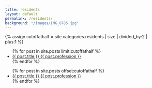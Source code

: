 ```yaml
---
title: residents
layout: default
permalink: /residents/
background: "/images/IMG_8785.jpg"
---
```

{% assign cutoffathalf = site.categories.residents | size | divided_by:2 | plus:1 %}	
<div class="row">	
	<div class="col-lg-6 col-md-12">
		<ul>				
			{% for post in site.posts limit:cutoffathalf %}
				<li>
					<a href="{{ site.baseurl }}{{post.url}}">{{ post.title }} <span class="list-subtitle">{{ post.profession }}</span></a>
				</li>
			{% endfor %}
		</ul>
	</div>
	<div class="col-lg-6 col-md-12">	
		<ul>
			{% for post in site.posts offset:cutoffathalf %}
				<li>
					<a href="{{ site.baseurl }}{{post.url}}">{{ post.title }} <span class="list-subtitle">{{ post.profession }}</span></a>
				</li>
			{% endfor %}
		</ul>
	</div>
</div>